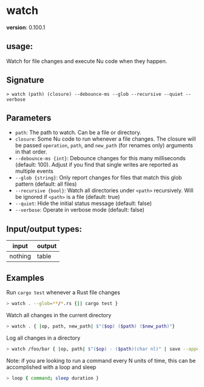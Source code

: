 # watch

**version**: 0.100.1

## **usage**:

Watch for file changes and execute Nu code when they happen.

## Signature

`> watch (path) (closure) --debounce-ms --glob --recursive --quiet --verbose`

## Parameters

- `path`: The path to watch. Can be a file or directory.
- `closure`: Some Nu code to run whenever a file changes. The closure will be passed `operation`, `path`, and `new_path` (for renames only) arguments in that order.
- `--debounce-ms {int}`: Debounce changes for this many milliseconds (default: 100). Adjust if you find that single writes are reported as multiple events
- `--glob {string}`: Only report changes for files that match this glob pattern (default: all files)
- `--recursive {bool}`: Watch all directories under `<path>` recursively. Will be ignored if `<path>` is a file (default: true)
- `--quiet`: Hide the initial status message (default: false)
- `--verbose`: Operate in verbose mode (default: false)

## Input/output types:

| input   | output |
| ------- | ------ |
| nothing | table  |

## Examples

Run `cargo test` whenever a Rust file changes

```bash
> watch . --glob=**/*.rs {|| cargo test }
```

Watch all changes in the current directory

```bash
> watch . { |op, path, new_path| $"($op) ($path) ($new_path)"}
```

Log all changes in a directory

```bash
> watch /foo/bar { |op, path| $"($op) - ($path)(char nl)" | save --append changes_in_bar.log }
```

Note: if you are looking to run a command every N units of time, this can be accomplished with a loop and sleep

```bash
> loop { command; sleep duration }
```
